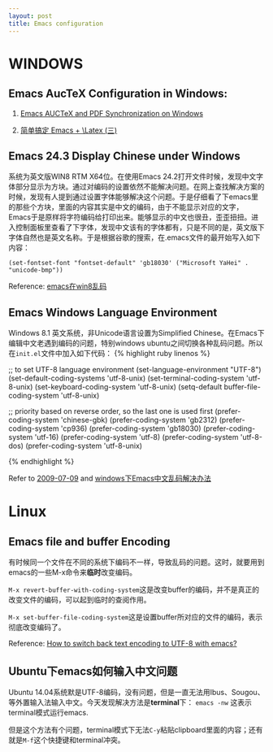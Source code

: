 ```yaml
---
layout: post
title: Emacs configuration
---
```


# WINDOWS

## Emacs AucTeX Configuration in Windows:
1. [Emacs AUCTeX and PDF Synchronization on Windows](http://www.barik.net/archive/2012/07/18/154432/)

2. [简单搞定 Emacs + \Latex (三)](http://blog.csdn.net/nangnang/article/details/19234853)

## Emacs 24.3 Display Chinese under Windows

系统为英文版WIN8 RTM X64位。在使用Emacs 24.2打开文件时候，发现中文字体部分显示为方块。通过对编码的设置依然不能解决问题。在网上查找解决方案的时候，发现有人提到通过设置字体能够解决这个问题。于是仔细看了下emacs里的那些个方块，里面的内容其实是中文的编码，由于不能显示对应的文字，Emacs于是原样将字符编码给打印出来。能够显示的中文也很丑，歪歪扭扭。进入控制面板里查看了下字体，发现中文该有的字体都有，只是不同的是，英文版下字体自然也是英文名称。于是根据谷歌的搜索，在.emacs文件的最开始写入如下内容：

`(set-fontset-font "fontset-default" 'gb18030' ("Microsoft YaHei" . "unicode-bmp"))`

Reference: [emacs在win8乱码](http://blog.csdn.net/qianchenglenger/article/details/10950769)

## Emacs Windows Language Environment
Windows 8.1 英文系统，非Unicode语言设置为Simplified Chinese。在Emacs下编辑中文老遇到编码的问题，特别windows ubuntu之间切换各种乱码问题。所以在`init.el`文件中加入如下代码：
{% highlight ruby linenos %}

;; to set UTF-8 language environment
(set-language-environment "UTF-8")
(set-default-coding-systems 'utf-8-unix)
(set-terminal-coding-system 'utf-8-unix)
(set-keyboard-coding-system 'utf-8-unix)
(setq-default buffer-file-coding-system 'utf-8-unix)

;; priority based on reverse order, so the last one is used first
(prefer-coding-system 'chinese-gbk)
(prefer-coding-system 'gb2312)
(prefer-coding-system 'cp936)
(prefer-coding-system 'gb18030)
(prefer-coding-system 'utf-16)
(prefer-coding-system 'utf-8)
(prefer-coding-system 'utf-8-dos)
(prefer-coding-system 'utf-8-unix)

{% endhighlight %}

Refer to [2009-07-09](http://masutaka.net/chalow/2009-07-09-1.html) and [windows下Emacs中文乱码解决办法](http://blog.csdn.net/sanwu2010/article/details/23994977)

# Linux

## Emacs file and buffer Encoding

有时候同一个文件在不同的系统下编码不一样，导致乱码的问题。这时，就要用到emacs的一些M-x命令来**临时**改变编码。

`M-x revert-buffer-with-coding-system`这是改变buffer的编码，并不是真正的改变文件的编码，可以起到临时的查阅作用。

`M-x set-buffer-file-coding-system`这是设置buffer所对应的文件的编码，表示彻底改变编码了。

Reference: [How to switch back text encoding to UTF-8 with emacs?](http://superuser.com/questions/549497/how-to-switch-back-text-encoding-to-utf-8-with-emacs)

## Ubuntu下emacs如何输入中文问题

Ubuntu 14.04系统默是UTF-8编码，没有问题，但是一直无法用Ibus、Sougou、等外置输入法输入中文。今天发现解决方法是**terminal**下：
	`emacs -nw`
这表示terminal模式运行emacs.

但是这个方法有个问题，terminal模式下无法`C-y`粘贴clipboard里面的内容；还有就是`M-f`这个快捷键和terminal冲突。